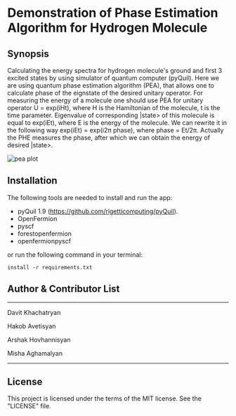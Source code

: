 # Demonstration of Phase Estimation Algorithm for Hydrogen Molecule



## Synopsis

Calculating the energy spectra for hydrogen molecule's ground and first 3 excited states by using simulator of quantum computer (pyQuil). Here we are using quantum phase estimation algorithm (PEA), that allows one to calculate phase of the eignstate of the desired unitary operator. For measuring the energy of a molecule one should use PEA for unitary operator U = exp(iHt), where H is the Hamiltonian of the molecule, t is the time parameter. Eigenvalue of corresponding |state>  of this molecule is equal to exp(iEt), where E is the energy of the molecule. We can rewrite it in the following way exp(iEt) = exp(i2π phase), where phase = Et/2π. Actually the PHE measures the phase, after which we can obtain the energy of desired |state>.

![pea plot](https://github.com/gate42qc/pea_hydrogen-molecule/blob/master/fourLevels.jpg)

## Installation

The following tools are needed to install and run the app:

* pyQuil 1.9 (https://github.com/rigetticomputing/pyQuil).
* OpenFermion
* pyscf
* forestopenfermion
* openfermionpyscf

or run the following command in your terminal:

`install -r requirements.txt`

## Author & Contributor List

---------
Davit Khachatryan

Hakob Avetisyan

Arshak Hovhannisyan

Misha Aghamalyan

------

## License

This project is licensed under the terms of the MIT license. See the "LICENSE" file.


